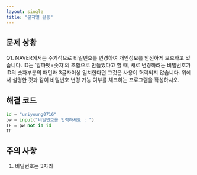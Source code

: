 ```yaml
---
layout: single
title: "문자열 활동"
---
```


## 문제 상황
Q1. NAVER에서는 주기적으로 비밀번호를 변경하여 개인정보를 안전하게 보호하고 있습니다. ID는 ‘알파벳+숫자’의 조합으로 만들었다고 할 때, 
새로 변경하려는 비밀번호가 ID의 숫자부분의 패턴과 3글자이상 일치한다면 그것은 사용이 허락되지 않습니다. 
위에서 설명한 것과 같이 비밀번호 변경 가능 여부를 체크하는 프로그램을 작성하시오.

## 해결 코드
~~~python
id = "uriyoung0716"
pw = input("비밀번호를 입력하세요 : ")
TF = pw not in id
TF
~~~

## 주의 사항
1. 비밀번호는 3자리
